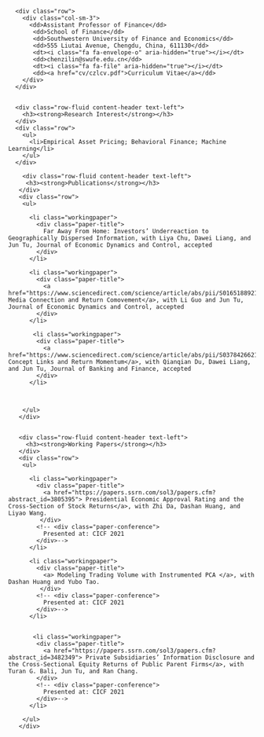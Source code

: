 <html lang="en">
  <body>
   
      <div class="row">
        <div class="col-sm-3">
          <dd>Assistant Professor of Finance</dd>
           <dd>School of Finance</dd>
           <dd>Southwestern University of Finance and Economics</dd>
           <dd>555 Liutai Avenue, Chengdu, China, 611130</dd>
           <dt><i class="fa fa-envelope-o" aria-hidden="true"></i></dt>
           <dd>chenzilin@swufe.edu.cn</dd>
           <dt><i class="fa fa-file" aria-hidden="true"></i></dt>
           <dd><a href="cv/czlcv.pdf">Curriculum Vitae</a></dd>
        </div>
      </div>


      <div class="row-fluid content-header text-left">
        <h3><strong>Research Interest</strong></h3>
      </div>
      <div class="row">
        <ul>
          <li>Empirical Asset Pricing; Behavioral Finance; Machine Learning</li>
        </ul>
      </div>
    
        <div class="row-fluid content-header text-left">
         <h3><strong>Publications</strong></h3>
       </div>
       <div class="row">
        <ul>
          
          <li class="workingpaper">
            <div class="paper-title">
              Far Away From Home: Investors’ Underreaction to Geographically Dispersed Information, with Liya Chu, Dawei Liang, and Jun Tu, Journal of Economic Dynamics and Control, accepted
            </div>
          </li>
          
          <li class="workingpaper">
            <div class="paper-title">
              <a href="https://www.sciencedirect.com/science/article/abs/pii/S0165188921001263"> Media Connection and Return Comovement</a>, with Li Guo and Jun Tu, Journal of Economic Dynamics and Control, accepted
            </div>
          </li>
          
           <li class="workingpaper">
            <div class="paper-title">
              <a href="https://www.sciencedirect.com/science/article/abs/pii/S0378426621002806"> Concept Links and Return Momentum</a>, with Qianqian Du, Dawei Liang, and Jun Tu, Journal of Banking and Finance, accepted
            </div>
          </li>
          
    
          
        </ul>
       </div>
      
      
       <div class="row-fluid content-header text-left">
         <h3><strong>Working Papers</strong></h3>
       </div>
       <div class="row">
        <ul>
          
          <li class="workingpaper">
            <div class="paper-title">
              <a href="https://papers.ssrn.com/sol3/papers.cfm?abstract_id=3805395"> Presidential Economic Approval Rating and the Cross-Section of Stock Returns</a>, with Zhi Da, Dashan Huang, and Liyao Wang.
             </div>
            <!-- <div class="paper-conference">
              Presented at: CICF 2021
            </div>-->
          </li>
          
          <li class="workingpaper">
            <div class="paper-title">
              <a> Modeling Trading Volume with Instrumented PCA </a>, with Dashan Huang and Yubo Tao.
             </div>
            <!-- <div class="paper-conference">
              Presented at: CICF 2021
            </div>-->
          </li>
          
          
           <li class="workingpaper">
            <div class="paper-title">
              <a href="https://papers.ssrn.com/sol3/papers.cfm?abstract_id=3482349"> Private Subsidiaries’ Information Disclosure and the Cross-Sectional Equity Returns of Public Parent Firms</a>, with Turan G. Bali, Jun Tu, and Ran Chang.
            </div>
            <!-- <div class="paper-conference">
              Presented at: CICF 2021
            </div>-->
          </li>
          
        </ul>
       </div>
    


  </body>
</html>
  
         

